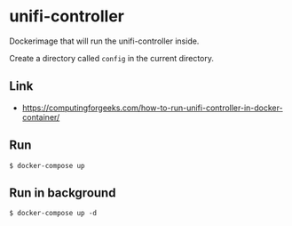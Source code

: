 # unifi-controller

Dockerimage that will run the unifi-controller inside.

Create a directory called `config` in the current directory.

## Link

* https://computingforgeeks.com/how-to-run-unifi-controller-in-docker-container/

## Run

    $ docker-compose up

## Run in background

    $ docker-compose up -d